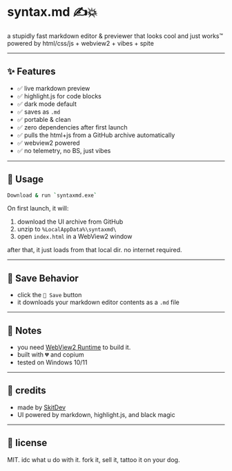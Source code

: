 # syntax.md ✍️💥

a stupidly fast markdown editor & previewer that looks cool and just works™  
powered by html/css/js + webview2 + vibes + spite

---

## ✨ Features

- ✅ live markdown preview
- ✅ highlight.js for code blocks
- ✅ dark mode default
- ✅ saves as `.md`
- ✅ portable & clean
- ✅ zero dependencies after first launch
- ✅ pulls the html+js from a GitHub archive automatically
- ✅ webview2 powered
- ✅ no telemetry, no BS, just vibes

---

## 🚀 Usage

```sh
Download & run `syntaxmd.exe`
```

On first launch, it will:

1. download the UI archive from GitHub
2. unzip to `%LocalAppData%\syntaxmd\`
3. open `index.html` in a WebView2 window

after that, it just loads from that local dir. no internet required.

---

## 💾 Save Behavior

- click the `💾 Save` button
- it downloads your markdown editor contents as a `.md` file

---

## 🧃 Notes

- you need [WebView2 Runtime](https://developer.microsoft.com/en-us/microsoft-edge/webview2/) to build it.
- built with 💔 and copium
- tested on Windows 10/11

---

## 🧛 credits

- made by [SkitDev](https://github.com/SkitDev)
- UI powered by markdown, highlight.js, and black magic

---

## 📜 license

MIT. idc what u do with it. fork it, sell it, tattoo it on your dog.
